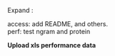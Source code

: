 
Expand :


access: add README, and others.  
perf: test ngram and protein  

**Upload xls performance data**
